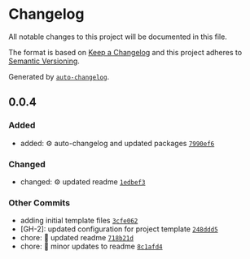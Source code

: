# Changelog

All notable changes to this project will be documented in this file.

The format is based on [Keep a Changelog](https://keepachangelog.com/en/1.0.0/)
and this project adheres to [Semantic Versioning](https://semver.org/spec/v2.0.0.html).

Generated by [`auto-changelog`](https://github.com/CookPete/auto-changelog).

## 0.0.4

### Added

- added: :gear: auto-changelog and updated packages [`7990ef6`](https://github.com/devshareacademy/typescript-snowpack-template/commit/7990ef6c75d39a1b986d2aafa7ce0ca97646cb0c)

### Changed

- changed: :gear: updated readme [`1edbef3`](https://github.com/devshareacademy/typescript-snowpack-template/commit/1edbef3be97079114d454f28d679c0a246f579af)

### Other Commits

- adding initial template files [`3cfe062`](https://github.com/devshareacademy/typescript-snowpack-template/commit/3cfe0621664a52be816cdff864f996b39089d147)
- [GH-2]: updated configuration for project template [`248ddd5`](https://github.com/devshareacademy/typescript-snowpack-template/commit/248ddd53fd32ad383d55b8b3ff97ba49f61a40dc)
- chore: :memo: updated readme [`718b21d`](https://github.com/devshareacademy/typescript-snowpack-template/commit/718b21d758508baefe3305a33f72689793c549d8)
- chore: :memo: minor updates to readme [`8c1afd4`](https://github.com/devshareacademy/typescript-snowpack-template/commit/8c1afd4249c5a0586e01a183da4025baa0932c0d)
